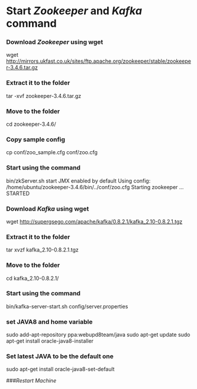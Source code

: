 # Start _Zookeeper_ and _Kafka_ command

### Download  _Zookeeper_ using wget
 wget http://mirrors.ukfast.co.uk/sites/ftp.apache.org/zookeeper/stable/zookeeper-3.4.6.tar.gz
### Extract it to the folder
 tar -xvf zookeeper-3.4.6.tar.gz
### Move to the folder
 cd zookeeper-3.4.6/
### Copy sample config
 cp conf/zoo_sample.cfg conf/zoo.cfg
### Start using the command
 bin/zkServer.sh start
JMX enabled by default
Using config: /home/ubuntu/zookeeper-3.4.6/bin/../conf/zoo.cfg
Starting zookeeper ... STARTED


### Download _Kafka_ using wget
wget http://supergsego.com/apache/kafka/0.8.2.1/kafka_2.10-0.8.2.1.tgz
### Extract it to the folder
tar xvzf kafka_2.10-0.8.2.1.tgz
### Move to the folder
 cd kafka_2.10-0.8.2.1/
### Start using the command
bin/kafka-server-start.sh config/server.properties

### set JAVA8 and home variable

sudo add-apt-repository ppa:webupd8team/java
sudo apt-get update
sudo apt-get install oracle-java8-installer

### Set latest JAVA to be the default one 

sudo apt-get install oracle-java8-set-default

###_Restart Machine_
